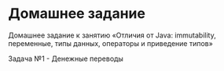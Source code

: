 # Домашнее задание

Домашнее задание к занятию «Отличия от Java: immutability, переменные, типы данных, операторы и приведение типов»

Задача №1 - Денежные переводы
